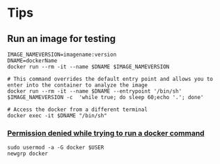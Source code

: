 # Tips
## Run an image for testing 
```shell
IMAGE_NAMEVERSION=imagename:version
DNAME=dockerName
docker run --rm -it --name $DNAME $IMAGE_NAMEVERSION

# This command overrides the default entry point and allows you to enter into the container to analyze the image
docker run --rm -it --name $DNAME --entrypoint '/bin/sh' $IMAGE_NAMEVERSION -c  'while true; do sleep 60;echo '.'; done'

# Access the docker from a different terminal
docker exec -it $DNAME "/bin/sh"
```

### [Permission denied while trying to run a docker command](https://stackoverflow.com/questions/47854463/docker-got-permission-denied-while-trying-to-connect-to-the-docker-daemon-socke)
```shell
sudo usermod -a -G docker $USER
newgrp docker
```